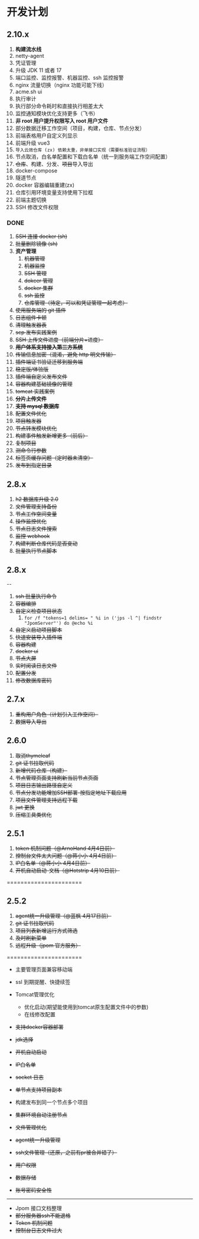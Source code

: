 # 开发计划

## 2.10.x

1. **构建流水线**
2. netty-agent
3. 凭证管理
4. 升级 JDK 11 或者 17
5. 端口监控、监控报警、机器监控、ssh 监控报警
6. nginx 流量切换（nginx 功能可能下线）
7. acme.sh ui
8. 执行审计
9. 执行部分命令耗时和直接执行相差太大
10. 监控通知模块优化支持更多（飞书）
11. **非 root 用户提升权限写入 root 用户文件**
12. 部分数据迁移工作空间（项目，构建，仓库、节点分发）
13. 前端表格用户自定义列显示
14. 前端升级 vue3
15. `导入云效仓库 (zx) 依赖太重，非单接口实现（需要标准验证流程）`
16. 节点取消，白名单配置和下载白名单（统一到服务端工作空间配置）
17. ~~仓库~~、构建、分发、~~项目~~导入导出
18. docker-compose
19. 隧道节点
20. docker 容器编辑重建(zx)
21. 仓库引用环境变量支持使用下拉框
22. 前端主题切换
23. SSH 修改文件权限

### DONE

1. ~~SSH 连接 docker (sh)~~
2. ~~批量删除镜像 (sh)~~
3. **资产管理**
    1. ~~机器管理~~
    2. ~~机器监控~~
    3. ~~SSH 管理~~
    4. ~~dokcer 管理~~
    5. ~~docker 集群~~
    6. ~~ssh 监控~~
    7. ~~仓库管理（待定，可以和凭证管理一起考虑）~~
4. ~~使用服务端的 git 插件~~
5. ~~日志组件卡顿~~
6. ~~清理触发器表~~
7. ~~scp 发布实践案例~~
8. ~~SSH 上传文件进度（前端分片+进度）~~
9. ~~**用户体系支持接入第三方系统**~~
10. ~~传输信息加密（混淆，避免 http 明文传输）~~
11. ~~插件端证书验证迁移到服务端~~
12. ~~稳定版/体验版~~
13. ~~插件端自定义发布文件~~
14. ~~容器构建基础镜像的管理~~
15. ~~tomcat 实践案例~~
16. ~~**分片上传文件**~~
17. ~~**支持 mysql 数据库**~~
18. ~~配置文件优化~~
19. ~~项目触发器~~
20. ~~节点转发模块优化~~
21. ~~构建事件触发新增更多（前后）~~
22. ~~复制项目~~
23. ~~测命令行参数~~
24. ~~标签页缓存问题（定时器未清空）~~
25. ~~发布到指定目录~~

## 2.8.x

1. ~~h2 数据库升级 2.0~~
2. ~~文件管理支持备份~~
3. ~~节点工作空间变量~~
4. ~~操作监控优化~~
5. ~~节点日志文件搜索~~
6. ~~监控 webhook~~
7. ~~构建判断仓库代码是否变动~~
8. ~~批量执行节点脚本~~

## 2.8.x
--

1. ~~ssh 批量执行命令~~
2. ~~容器编排~~
3. ~~自定义检查项目状态~~
	1. `for /f "tokens=1 delims= " %i in ('jps -l ^| findstr "JpomServer"') do @echo %i`
4. ~~自定义启动项目脚本~~
5. ~~快速安装导入插件端~~
6. ~~容器构建~~
7. ~~docker ui~~
8. ~~节点大屏~~
9. ~~实时阅读日志文件~~
10. ~~配置分发~~
11. ~~修改数据库密码~~

## 2.7.x

1. ~~重构用户角色（计划引入工作空间）~~
2. ~~数据导入导出~~

## 2.6.0

1. ~~取消thymeleaf~~
2. ~~git 证书拉取代码~~
3. ~~新增代码仓库（构建）~~
4. ~~节点管理页面支持刷新当前节点页面~~
5. ~~项目日志输出路径自定义~~
6. ~~节点分发功能增加SSH部署-按指定地址下载应用~~
7. ~~项目文件管理支持远程下载~~
8. ~~jwt 更换~~
9. ~~压缩工具类优化~~

## 2.5.1

1. ~~token 机制问题（@ArnoHand 4月4日前）~~
2. ~~控制台文件太大问题（@蒋小小 4月4日前）~~
3. ~~IP白名单（@蒋小小 4月4日前）~~
4. ~~开机自动启动-文档（@Hotstrip 4月10日前）~~

======================

## 2.5.2

1. ~~agent统一升级管理（@蓝枫 4月17日前）~~
2. ~~git 证书拉取代码~~
3. ~~项目列表新增运行方式筛选~~
4. ~~及时刷新菜单~~
5. ~~远程升级（jpom 官方服务）~~

======================

* 主要管理页面兼容移动端
* ssl 到期提醒、快捷续签
* Tomcat管理优化
	* 优化启动(期望能使用到tomcat原生配置文件中的参数)
	* 在线修改配置
* ~~支持docker容器部署~~
* ~~jdk选择~~
* ~~开机自动启动~~
* ~~IP白名单~~
* ~~socket 日志~~
* ~~单节点支持项目副本~~
* 构建发布到同一个节点多个项目
* ~~集群环境自动注册节点~~
* ~~文件管理优化~~
* ~~agent统一升级管理~~
* ~~ssh文件管理（还原，之前有pr被合并错了）~~


* ~~用户权限~~
* ~~数据存储~~
* ~~账号密码安全性~~

--------------------

* Jpom 接口文档整理
* ~~部分服务器ssh不能退格~~
* ~~Token 机制问题~~
* ~~控制台日志文件过大~~
   
